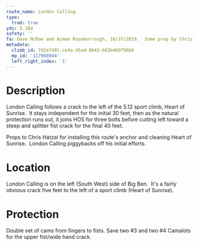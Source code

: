 ```yaml
---
route_name: London Calling
type:
  trad: true
yds: 5.10d
safety: ''
fa: Dave McRae and Aimee Roseborrough, 10/27/2019.  Some prep by Chris Hatzai
metadata:
  climb_id: 7d2e7491-ce4a-45ad-8b43-662b469756b0
  mp_id: '117968944'
  left_right_index: '1'
---
```

# Description
London Calling follows a crack to the left of the 5.12 sport climb, Heart of Sunrise.  It stays independent for the initial 30 feet, then as the natural protection runs out, it joins HOS for three bolts before cutting left toward a steep and splitter fist crack for the final 40 feet.

Props to Chris Hatzai for installing this route's anchor and cleaning Heart of Sunrise.  London Calling piggybacks off his initial efforts.

# Location
London Calling is on the left (South West) side of Big Ben.  It's a fairly obvious crack five feet to the left of a sport climb (Heart of Sunrise).

# Protection
Double set of cams from fingers to fists.  Save two #3 and two #4 Camalots for the upper fist/wide hand crack.
